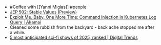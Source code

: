 - #Coffee with [[Yanni Migias]] #people
- [JEP 502: Stable Values (Preview)](https://openjdk.org/jeps/502)
- [Exploit Me, Baby, One More Time: Command Injection in Kubernetes Log Query | Akamai](https://www.akamai.com/blog/security-research/2024-january-kubernetes-log-query-rce-windows)
- Cleaned some rubbish from the backyard - back ache stopped me after a while.
- [5 most anticipated sci-fi shows of 2025, ranked | Digital Trends](https://www.digitaltrends.com/movies/most-antipcated-sci-fi-shows-2025-ranked)